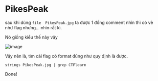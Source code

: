 # PikesPeak

sau khi dùng `file  PikesPeak.jpg` ta được 1 đống comment nhìn thì có vẻ như flag nhưng...
nhìn rất kì.

Nó giống kiểu thế này vậy

![image](https://user-images.githubusercontent.com/113530029/190911086-52b8f482-a754-41da-9e52-53fd2170fdcd.png)

Vậy nên là, tìm cái flag có format đúng như quy định là được.

`strings PikesPeak.jpg | grep CTFlearn`

Done!
